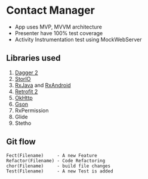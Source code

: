 # Contact Manager

* App uses MVP, MVVM architecture
* Presenter have 100% test coverage
* Activity Instrumentation test using MockWebServer



## Libraries used

1.  [Dagger 2](http://google.github.io/dagger/)
2.  [StorIO](https://github.com/pushtorefresh/storio)
3.  [RxJava](https://github.com/ReactiveX/RxJava) and [RxAndroid](https://github.com/ReactiveX/RxAndroid)
4.  [Retrofit 2](https://square.github.io/retrofit/)
5.  [OkHttp](http://square.github.io/okhttp/)
6.  [Gson](https://github.com/google/gson)
7.  RxPermission
8.  Glide
9.  Stetho

## Git flow

```
Fect(Filename)     - A new Feature
Refactor(Filename) - Code Refactoring
chor(Filename)     - build file changes
Test(Filename)     - A new Test is added
```


